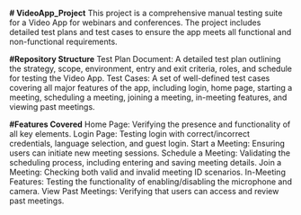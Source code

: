 **# VideoApp_Project**
This project is a comprehensive manual testing suite for a Video App for webinars and conferences. The project includes detailed test plans and test cases to ensure the app meets all functional and non-functional requirements.


**#Repository Structure**
Test Plan Document: A detailed test plan outlining the strategy, scope, environment, entry and exit criteria, roles, and schedule for testing the Video App.
Test Cases: A set of well-defined test cases covering all major features of the app, including login, home page, starting a meeting, scheduling a meeting, joining a meeting, in-meeting features, and viewing past meetings.


**#Features Covered**
Home Page: Verifying the presence and functionality of all key elements.
Login Page: Testing login with correct/incorrect credentials, language selection, and guest login.
Start a Meeting: Ensuring users can initiate new meeting sessions.
Schedule a Meeting: Validating the scheduling process, including entering and saving meeting details.
Join a Meeting: Checking both valid and invalid meeting ID scenarios.
In-Meeting Features: Testing the functionality of enabling/disabling the microphone and camera.
View Past Meetings: Verifying that users can access and review past meetings.
